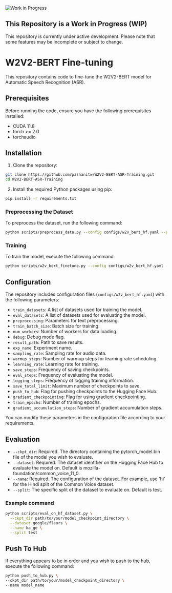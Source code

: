 ![Work in Progress](https://img.shields.io/badge/Work%20in%20Progress-Yes-yellow)

## This Repository is a Work in Progress (WIP)

This repository is currently under active development. Please note that some features may be incomplete or subject to change.

# W2V2-BERT Fine-tuning 

This repository contains code to fine-tune the W2V2-BERT model for Automatic Speech Recognition (ASR).

## Prerequisites

Before running the code, ensure you have the following prerequisites installed:

- CUDA 11.8
- torch >= 2.0
- torchaudio

## Installation

1. Clone the repository:

```bash
git clone https://github.com/pashanitw/W2V2-BERT-ASR-Training.git
cd W2V2-BERT-ASR-Training
```

2. Install the required Python packages using pip:

```bash
pip install -r requirements.txt
```

### Preprocessing the Dataset

To preprocess the dataset, run the following command:

```bash
python scripts/preprocess_data.py --config configs/w2v_bert_hf.yaml --preprocessed_dataset preprocessed
```

### Training

To train the model, execute the following command:

```bash
python scripts/w2v_bert_finetune.py --config configs/w2v_bert_hf.yaml --preprocessed_dataset preprocessed
```

## Configuration

The repository includes configuration files (`configs/w2v_bert_hf.yaml`) with the following parameters:

- `train_datasets`: A list of datasets used for training the model.
- `eval_datasets`: A list of datasets used for evaluating the model.
- `preprocessing`: Parameters for text preprocessing.
- `train_batch_size`: Batch size for training.
- `num_workers`: Number of workers for data loading.
- `debug`: Debug mode flag.
- `result_path`: Path to save results.
- `exp_name`: Experiment name.
- `sampling_rate`: Sampling rate for audio data.
- `warmup_steps`: Number of warmup steps for learning rate scheduling.
- `learning_rate`: Learning rate for training.
- `save_steps`: Frequency of saving checkpoints.
- `eval_steps`: Frequency of evaluating the model.
- `logging_steps`: Frequency of logging training information.
- `save_total_limit`: Maximum number of checkpoints to save.
- `push_to_hub`: Flag for pushing checkpoints to the Hugging Face Hub.
- `gradient_checkpointing`: Flag for using gradient checkpointing.
- `train_epochs`: Number of training epochs.
- `gradient_accumulation_steps`: Number of gradient accumulation steps.

You can modify these parameters in the configuration file according to your requirements.

## Evaluation
- `--ckpt_dir`: Required. The directory containing the pytorch_model.bin file of the model you wish to evaluate.
- `--dataset`: Required. The dataset identifier on the Hugging Face Hub to evaluate the model on. Default is mozilla-foundation/common_voice_11_0.
- `--name`: Required. The configuration of the dataset. For example, use 'hi' for the Hindi split of the Common Voice dataset.
- `--split`: The specific split of the dataset to evaluate on. Default is test.

### Example command 

``` bash
python scripts/eval_on_hf_dataset.py \
  --ckpt_dir path/to/your/model_checkpoint_directory \
  --dataset google/fleurs \
  --name ka_ge \
  --split test
```
## Push To Hub
If everything appears to be in order and you wish to push to the hub, execute the following command:

``` bash
python push_to_hub.py \
--ckpt_dir path/to/your/model_checkpoint_directory \
--name model_name
```